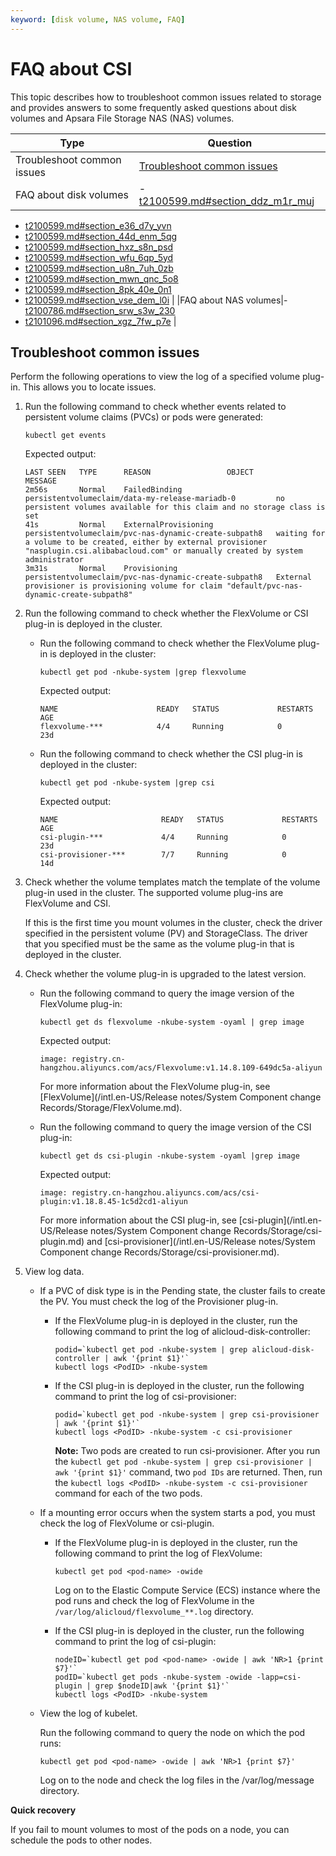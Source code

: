 ```yaml
---
keyword: [disk volume, NAS volume, FAQ]
---
```


# FAQ about CSI

This topic describes how to troubleshoot common issues related to storage and provides answers to some frequently asked questions about disk volumes and Apsara File Storage NAS \(NAS\) volumes.

|Type|Question|
|----|--------|
|Troubleshoot common issues|[Troubleshoot common issues](#section_1ym_k67_i1r)|
|FAQ about disk volumes|-   [t2100599.md\#section\_ddz\_m1r\_muj]()
-   [t2100599.md\#section\_e36\_d7y\_yvn]()
-   [t2100599.md\#section\_44d\_enm\_5qg]()
-   [t2100599.md\#section\_hxz\_s8n\_psd]()
-   [t2100599.md\#section\_wfu\_6qp\_5yd]()
-   [t2100599.md\#section\_u8n\_7uh\_0zb]()
-   [t2100599.md\#section\_mwn\_qnc\_5o8]()
-   [t2100599.md\#section\_8pk\_40e\_0n1]()
-   [t2100599.md\#section\_vse\_dem\_l0i]() |
|FAQ about NAS volumes|-   [t2100786.md\#section\_srw\_s3w\_230]()
-   [t2101096.md\#section\_xgz\_7fw\_p7e]() |

## Troubleshoot common issues

Perform the following operations to view the log of a specified volume plug-in. This allows you to locate issues.

1.  Run the following command to check whether events related to persistent volume claims \(PVCs\) or pods were generated:

    ```
    kubectl get events
    ```

    Expected output:

    ```
    LAST SEEN   TYPE      REASON                 OBJECT                                                  MESSAGE
    2m56s       Normal    FailedBinding          persistentvolumeclaim/data-my-release-mariadb-0         no persistent volumes available for this claim and no storage class is set
    41s         Normal    ExternalProvisioning   persistentvolumeclaim/pvc-nas-dynamic-create-subpath8   waiting for a volume to be created, either by external provisioner "nasplugin.csi.alibabacloud.com" or manually created by system administrator
    3m31s       Normal    Provisioning           persistentvolumeclaim/pvc-nas-dynamic-create-subpath8   External provisioner is provisioning volume for claim "default/pvc-nas-dynamic-create-subpath8"
    ```

2.  Run the following command to check whether the FlexVolume or CSI plug-in is deployed in the cluster.

    -   Run the following command to check whether the FlexVolume plug-in is deployed in the cluster:

        ```
        kubectl get pod -nkube-system |grep flexvolume
        ```

        Expected output:

        ```
        NAME                      READY   STATUS             RESTARTS   AGE
        flexvolume-***            4/4     Running            0          23d
        ```

    -   Run the following command to check whether the CSI plug-in is deployed in the cluster:

        ```
        kubectl get pod -nkube-system |grep csi
        ```

        Expected output:

        ```
        NAME                       READY   STATUS             RESTARTS   AGE
        csi-plugin-***             4/4     Running            0          23d
        csi-provisioner-***        7/7     Running            0          14d
        ```

3.  Check whether the volume templates match the template of the volume plug-in used in the cluster. The supported volume plug-ins are FlexVolume and CSI.

    If this is the first time you mount volumes in the cluster, check the driver specified in the persistent volume \(PV\) and StorageClass. The driver that you specified must be the same as the volume plug-in that is deployed in the cluster.

4.  Check whether the volume plug-in is upgraded to the latest version.

    -   Run the following command to query the image version of the FlexVolume plug-in:

        ```
        kubectl get ds flexvolume -nkube-system -oyaml | grep image
        ```

        Expected output:

        ```
        image: registry.cn-hangzhou.aliyuncs.com/acs/Flexvolume:v1.14.8.109-649dc5a-aliyun
        ```

        For more information about the FlexVolume plug-in, see [FlexVolume](/intl.en-US/Release notes/System Component change Records/Storage/FlexVolume.md).

    -   Run the following command to query the image version of the CSI plug-in:

        ```
        kubectl get ds csi-plugin -nkube-system -oyaml |grep image
        ```

        Expected output:

        ```
        image: registry.cn-hangzhou.aliyuncs.com/acs/csi-plugin:v1.18.8.45-1c5d2cd1-aliyun
        ```

        For more information about the CSI plug-in, see [csi-plugin](/intl.en-US/Release notes/System Component change Records/Storage/csi-plugin.md) and [csi-provisioner](/intl.en-US/Release notes/System Component change Records/Storage/csi-provisioner.md).

5.  View log data.

    -   If a PVC of disk type is in the Pending state, the cluster fails to create the PV. You must check the log of the Provisioner plug-in.
        -   If the FlexVolume plug-in is deployed in the cluster, run the following command to print the log of alicloud-disk-controller:

            ```
            podid=`kubectl get pod -nkube-system | grep alicloud-disk-controller | awk '{print $1}'`
            kubectl logs <PodID> -nkube-system
            ```

        -   If the CSI plug-in is deployed in the cluster, run the following command to print the log of csi-provisioner:

            ```
            podid=`kubectl get pod -nkube-system | grep csi-provisioner | awk '{print $1}'`
            kubectl logs <PodID> -nkube-system -c csi-provisioner
            ```

            **Note:** Two pods are created to run csi-provisioner. After you run the `kubectl get pod -nkube-system | grep csi-provisioner | awk '{print $1}'` command, two `pod IDs` are returned. Then, run the `kubectl logs <PodID> -nkube-system -c csi-provisioner` command for each of the two pods.

    -   If a mounting error occurs when the system starts a pod, you must check the log of FlexVolume or csi-plugin.
        -   If the FlexVolume plug-in is deployed in the cluster, run the following command to print the log of FlexVolume:

            ```
            kubectl get pod <pod-name> -owide
            ```

            Log on to the Elastic Compute Service \(ECS\) instance where the pod runs and check the log of FlexVolume in the `/var/log/alicloud/flexvolume_**.log` directory.

        -   If the CSI plug-in is deployed in the cluster, run the following command to print the log of csi-plugin:

            ```
            nodeID=`kubectl get pod <pod-name> -owide | awk 'NR>1 {print $7}'`
            podID=`kubectl get pods -nkube-system -owide -lapp=csi-plugin | grep $nodeID|awk '{print $1}'`
            kubectl logs <PodID> -nkube-system
            ```

    -   View the log of kubelet.

        Run the following command to query the node on which the pod runs:

        ```
        kubectl get pod <pod-name> -owide | awk 'NR>1 {print $7}'
        ```

        Log on to the node and check the log files in the /var/log/message directory.


**Quick recovery**

If you fail to mount volumes to most of the pods on a node, you can schedule the pods to other nodes.


